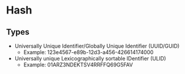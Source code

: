 # Hash

## Types

- Universally Unique Identifier/Globally Unique Identifier (UUID/GUID)
  - Example: 123e4567-e89b-12d3-a456-426614174000
- Universally unique Lexicographically sortable IDentifier (ULID)
  - Example: 01ARZ3NDEKTSV4RRFFQ69G5FAV
